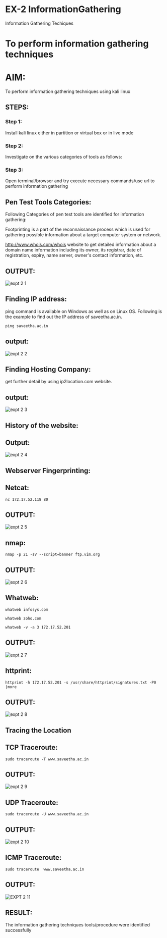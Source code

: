 # EX-2 InformationGathering

Information Gathering Techiques

# To perform information gathering techniques

# AIM:

To perform information gathering techniques using kali linux 

## STEPS:

### Step 1:

Install kali linux either in partition or virtual box or in live mode

### Step 2:

Investigate on the various categories of tools as follows:

### Step 3:

Open terminal/browser and try execute necessary commands/use url to perform information gathering

## Pen Test Tools Categories:

Following Categories of pen test tools are identified for information gathering:

Footprinting is a part of the reconnaissance process which is used for gathering possible information about a target computer system or network.

http://www.whois.com/whois website to get detailed information about a domain name information including its owner, its registrar, date of registration, expiry, name server, owner's contact information, etc.

## OUTPUT:

![expt 2 1](https://github.com/22008686/InformationGathering/assets/118916413/d6f4c03e-cb95-43a2-9c0b-3c72062aa1ad)

## Finding IP address:

ping command is available on Windows as well as on Linux OS. Following is the example to find out the IP address of saveetha.ac.in.

```ping saveetha.ac.in```

## output:

![expt 2 2](https://github.com/22008686/InformationGathering/assets/118916413/1bda91d4-2665-4a74-a1de-6f3a2ef72217)

## Finding Hosting Company:

get further detail by using ip2location.com website.

## output:

![expt 2 3](https://github.com/22008686/InformationGathering/assets/118916413/b7df355a-f748-49a6-9e13-69a08eb875c0)

## History of the website:

## Output:

![expt 2 4](https://github.com/22008686/InformationGathering/assets/118916413/c5ece508-14ce-44f9-a95e-ba5c89b130b5)

## Webserver Fingerprinting:

## Netcat:

```nc 172.17.52.118 80```

## OUTPUT:

![expt 2 5](https://github.com/22008686/InformationGathering/assets/118916413/8290a196-f3c6-4331-88a7-67988cdfde7f)

## nmap:

```nmap -p 21 -sV --script=banner ftp.vim.org```

## OUTPUT:

![expt 2 6](https://github.com/22008686/InformationGathering/assets/118916413/7435f1f3-ce6a-485e-a42c-78117a0c8a8c)

## Whatweb:

```whatweb infosys.com```

```whatweb zoho.com```

```whatweb -v -a 3 172.17.52.201```

## OUTPUT:

![expt 2 7](https://github.com/22008686/InformationGathering/assets/118916413/4f181af1-6b12-4f66-bd4b-daeac72a8873)

## httprint:

```httprint -h 172.17.52.201 -s /usr/share/httprint/signatures.txt -P0 |more```

## OUTPUT:

![expt 2 8](https://github.com/22008686/InformationGathering/assets/118916413/c4d53420-e700-4b2d-a8a6-01af513ed4bb)

## Tracing the Location

## TCP Traceroute:

```sudo traceroute -T www.saveetha.ac.in```

## OUTPUT:

![expt 2 9](https://github.com/22008686/InformationGathering/assets/118916413/8a268fec-7cdd-49f9-acff-4b8124a5d14b)

## UDP Traceroute:

```sudo traceroute -U www.saveetha.ac.in```

## OUTPUT:

![expt 2 10](https://github.com/22008686/InformationGathering/assets/118916413/07e71bc6-9bd2-4b5b-b288-338bba7a2fd2)

## ICMP Traceroute:

```sudo traceroute  www.saveetha.ac.in```

## OUTPUT:

![EXPT 2 11](https://github.com/22008686/InformationGathering/assets/118916413/f4fb3123-4a3b-499c-b7af-16780a7a130c)


## RESULT:

The information gathering techniques tools/procedure were  identified successfully
